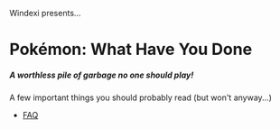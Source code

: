 Windexi presents...
# Pokémon: What Have You Done
##### A worthless pile of garbage no one should play!

A few important things you should probably read (but won't anyway...)
- [FAQ](https://github.com/Windexi/pwhyd/blob/master/FAQ.md)
